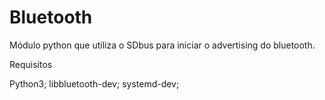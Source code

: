 # Bluetooth

Módulo python que utiliza o SDbus para iniciar o advertising do bluetooth.

Requisitos

Python3;
libbluetooth-dev;
systemd-dev;
